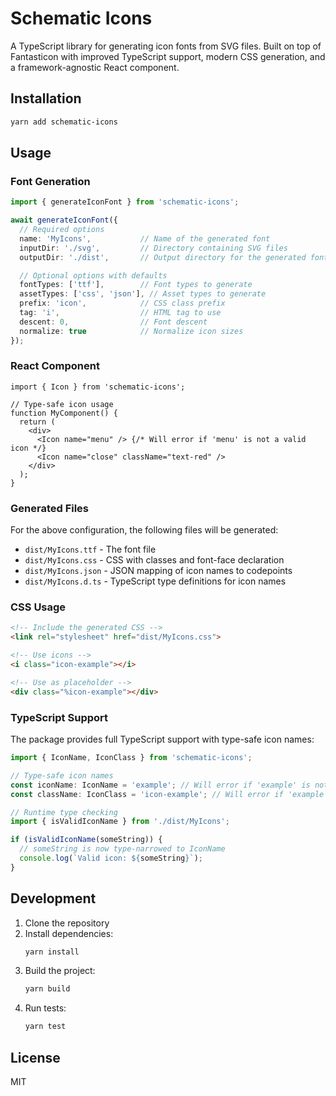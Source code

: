 # Schematic Icons

A TypeScript library for generating icon fonts from SVG files. Built on top of Fantasticon with improved TypeScript support, modern CSS generation, and a framework-agnostic React component.

## Installation

```bash
yarn add schematic-icons
```

## Usage

### Font Generation

```typescript
import { generateIconFont } from 'schematic-icons';

await generateIconFont({
  // Required options
  name: 'MyIcons',           // Name of the generated font
  inputDir: './svg',         // Directory containing SVG files
  outputDir: './dist',       // Output directory for the generated font

  // Optional options with defaults
  fontTypes: ['ttf'],        // Font types to generate
  assetTypes: ['css', 'json'], // Asset types to generate
  prefix: 'icon',            // CSS class prefix
  tag: 'i',                  // HTML tag to use
  descent: 0,                // Font descent
  normalize: true            // Normalize icon sizes
});
```

### React Component

```tsx
import { Icon } from 'schematic-icons';

// Type-safe icon usage
function MyComponent() {
  return (
    <div>
      <Icon name="menu" /> {/* Will error if 'menu' is not a valid icon */}
      <Icon name="close" className="text-red" />
    </div>
  );
}
```

### Generated Files

For the above configuration, the following files will be generated:
- `dist/MyIcons.ttf` - The font file
- `dist/MyIcons.css` - CSS with classes and font-face declaration
- `dist/MyIcons.json` - JSON mapping of icon names to codepoints
- `dist/MyIcons.d.ts` - TypeScript type definitions for icon names

### CSS Usage

```html
<!-- Include the generated CSS -->
<link rel="stylesheet" href="dist/MyIcons.css">

<!-- Use icons -->
<i class="icon-example"></i>

<!-- Use as placeholder -->
<div class="%icon-example"></div>
```

### TypeScript Support

The package provides full TypeScript support with type-safe icon names:

```typescript
import { IconName, IconClass } from 'schematic-icons';

// Type-safe icon names
const iconName: IconName = 'example'; // Will error if 'example' is not a valid icon
const className: IconClass = 'icon-example'; // Will error if 'example' is not a valid icon

// Runtime type checking
import { isValidIconName } from './dist/MyIcons';

if (isValidIconName(someString)) {
  // someString is now type-narrowed to IconName
  console.log(`Valid icon: ${someString}`);
}
```

## Development

1. Clone the repository
2. Install dependencies:
   ```bash
   yarn install
   ```
3. Build the project:
   ```bash
   yarn build
   ```
4. Run tests:
   ```bash
   yarn test
   ```

## License

MIT 